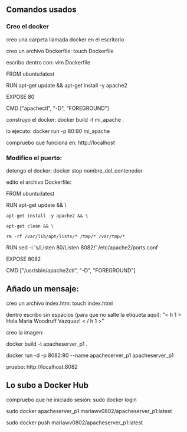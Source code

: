 ## Comandos usados

### Creo el docker

creo una carpeta llamada docker en el escritorio

creo un archivo Dockerfile: touch Dockerfile

escribo dentro con: vim Dockerfile

FROM ubuntu:latest

RUN apt-get update && apt-get install -y apache2

EXPOSE 80

CMD ["apachectl", "-D", "FOREGROUND"]

construyo el docker: docker build -t mi_apache .

lo ejecuto: docker run -p 80:80 mi_apache

compruebo que funciona en: http://localhost


### Modifico el puerto: 

detengo el docker: docker stop nombre_del_contenedor

edito el archivo Dockerfile:

FROM ubuntu:latest

RUN apt-get update && \

    apt-get install -y apache2 && \
    
    apt-get clean && \
    
    rm -rf /var/lib/apt/lists/* /tmp/* /var/tmp/*
    
RUN sed -i 's/Listen 80/Listen 8082/' /etc/apache2/ports.conf

EXPOSE 8082

CMD ["/usr/sbin/apache2ctl", "-D", "FOREGROUND"]


## Añado un mensaje:

creo un archivo index.htm: touch index.html

dentro escribo sin espacios (para que no salte la etiqueta aquí): "< h 1 > Hola Maria Woodruff Vazquez! < / h 1 >"

creo la imagen:

docker build -t apacheserver_p1 .

docker run -d -p 8082:80 --name apacheserver_p1 apacheserver_p1

pruebo: http://localhost:8082


## Lo subo a Docker Hub

compruebo que he iniciado sesión: sudo docker login

sudo docker apacheserver_p1 mariawv0802/apacheserver_p1:latest

sudo docker push mariawv0802/apacheserver_p1:latest


